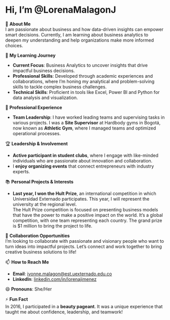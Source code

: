 # **Hi, I’m @LorenaMalagonJ**

👀 **About Me**  
I am passionate about business and how data-driven insights can empower smart decisions. Currently, I am learning about business analytics to deepen my understanding and help organizations make more informed choices.

🌱 **My Learning Journey**  
- **Current Focus**: Business Analytics to uncover insights that drive impactful business decisions.  
- **Professional Skills**: Developed through academic experiences and collaborations, where I’m honing my analytical and problem-solving skills to tackle complex business challenges.  
- **Technical Skills**: Proficient in tools like Excel, Power BI and Python for data analysis and visualization.

💼 **Professional Experience**  
- **Team Leadership**: I have worked leading teams and supervising tasks in various projects. I was a **Site Supervisor** at Hardbody gyms in Bogotá, now known as **Athletic Gym**, where I managed teams and optimized operational processes.  

🏆 **Leadership & Involvement**  
- **Active participant in student clubs**, where I engage with like-minded individuals who are passionate about innovation and collaboration.  
- I **enjoy organizing events** that connect entrepreneurs with industry experts.

📚 **Personal Projects & Interests**  
- **Last year, I won the Hult Prize**, an international competition in which Universidad Externado participates. This year, I will represent the university at the regional level.  
The Hult Prize competition is focused on presenting business models that have the power to make a positive impact on the world. It’s a global competition, with one team representing each country. The grand prize is $1 million to bring the project to life.

💞️ **Collaboration Opportunities**  
I’m looking to collaborate with passionate and visionary people who want to turn ideas into impactful projects. Let’s connect and work together to bring creative business solutions to life!

📫 **How to Reach Me**  
- **Email**: ivonne.malagon@est.uexternado.edu.co  
- **LinkedIn**: [linkedin.com/in/lorenajimenez](https://www.linkedin.com/in/lorena-jimenez-902978352/)

😄 **Pronouns**: She/Her  

⚡ **Fun Fact**  
In 2016, I participated in a **beauty pageant**. It was a unique experience that taught me about confidence, leadership, and teamwork!

<!---
LorenaMalagonJ/LorenaMalagonJ is a ✨ special ✨ repository because its `README.md` (this file) appears on your GitHub profile.
You can click the Preview link to take a look at your changes.
--->

